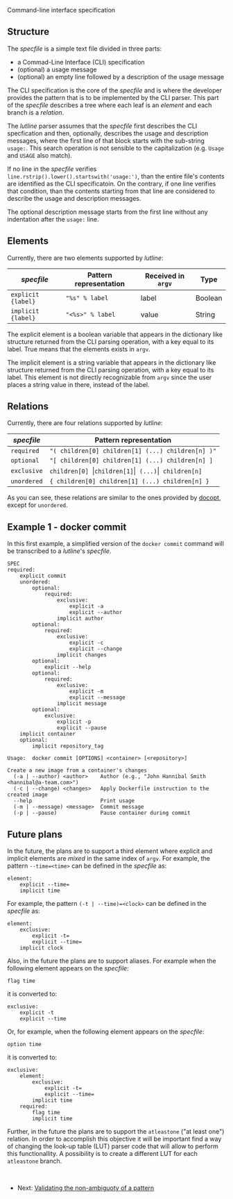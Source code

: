 Command-line interface specification
## Structure

The *specfile* is a simple text file divided in three parts:

* a Commad-Line Interface (CLI) specification
* (optional) a usage message
* (optional) an empty line followed by a description of the usage message

The CLI specification is the core of the *specfile* and is where the developer
provides the pattern that is to be implemented by the CLI parser. This part of
the *specfile* describes a tree where each leaf is an *element* and each
branch is a *relation*.

The *lutline* parser assumes that the *specfile* first describes the CLI
specfication and then, optionally, describes the usage and description
messages, where the first line of that block starts with the sub-string
`usage:`. This search operation is not sensible to the capitalization
(e.g. `Usage` and `USAGE` also match).

If no line in the *specfile* verifies
`line.rstrip().lower().startswith('usage:')`, than the entire file's
contents are identified as the CLI specificatoin. On the contrary, if one
line verifies that condition, than the contents starting from that line are
considered to describe the usage and description messages.

The optional description message starts from the first line without any
indentation after the `usage:` line.

## Elements

Currently, there are two elements supported by *lutline*:

| *specfile* | Pattern representation | Received in `argv` | Type |
|------------|------------------------|--------------------|------|
| `explicit {label}` | `"%s" % label` | label | Boolean |
| `implicit {label}` | `"<%s>" % label` | value | String |

The explicit element is a boolean variable that appears in the dictionary
like structure returned from the CLI parsing operation, with a key equal to
its label. True means that the elements exists in `argv`.

The implicit element is a string variable that appears in the dictionary
like structure returned from the CLI parsing operation, with a key equal to
its label. This element is not directly recognizable from `argv` since
the user places a string value in there, instead of the label.

## Relations

Currently, there are four relations supported by *lutline*:

| *specfile* | Pattern representation |
|------------|------------------------|
| `required` | `"( children[0] children[1] (...) children[n] )"` |
| `optional` | `"[ children[0] children[1] (...) children[n] ]` |
| `exclusive` | `children[0] `&verbar;` children[1] `&verbar;` (...)`&verbar;` children[n]` |
| `unordered` | `{ children[0] children[1] (...) children[n] }` |

As you can see, these relations are similar to the ones provided by
[docopt](http://docopt.org), except for `unordered`.

## Example 1 - docker commit

In this first example, a simplified version of the `docker commit` command
will be transcribed to a *lutline*'s *specfile*.

    SPEC
    required:
        explicit commit
        unordered:
            optional:
                required:
                    exclusive:
                        explicit -a
                        explicit --author
                    implicit author
            optional:
                required:
                    exclusive:
                        explicit -c
                        explicit --change
                    implicit changes
            optional:
                explicit --help
            optional:
                required:
                    exclusive:
                        explicit -m
                        explicit --message
                    implicit message
            optional:
                exclusive:
                    explicit -p
                    explicit --pause
        implicit container
        optional:
            implicit repository_tag

    Usage:  docker commit [OPTIONS] <container> [<repository>]

    Create a new image from a container's changes
      (-a | --author) <author>    Author (e.g., "John Hannibal Smith <hannibal@a-team.com>")
      (-c | --change) <changes>   Apply Dockerfile instruction to the created image
      --help                      Print usage
      (-m | --message) <message>  Commit message
      (-p | --pause)              Pause container during commit

## Future plans

In the future, the plans are to support a third element where explicit and
implicit elements are *mixed* in the same index of `argv`. For example,
the pattern `--time=<time>` can be defined in the *specfile* as:

    element:
        explicit --time=
        implicit time

For example, the pattern `(-t | --time)=<clock>` can be defined in the
*specfile* as:

    element:
        exclusive:
            explicit -t=
            explicit --time=
        implicit clock

Also, in the future the plans are to support aliases. For example when the
following element appears on the *specfile*:

    flag time

it is converted to:

    exclusive:
        explicit -t
        explicit --time

Or, for example, when the following element appears on the *specfile*:

    option time

it is converted to:

    exclusive:
        element:
            exclusive:
                explicit -t=
                explicit --time=
            implicit time
        required:
            flag time
            implicit time

Further, in the future the plans are to support the `atleastone` ("at least
one") relation. In order to accomplish this objective it will be important
find a way of changing the look-up table (LUT) parser code that will allow to
perform this functionallity. A possibility is to create a different LUT for
each `atleastone` branch.

<br>

* Next: [Validating the non-ambiguoty of a pattern](validation.html)

<br>
